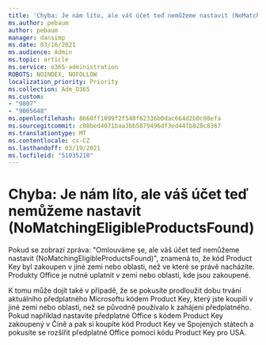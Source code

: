 ```yaml
---
title: 'Chyba: Je nám líto, ale váš účet teď nemůžeme nastavit (NoMatchingEligibleProductsFound)'
ms.author: pebaum
author: pebaum
manager: dansimp
ms.date: 03/16/2021
ms.audience: Admin
ms.topic: article
ms.service: o365-administration
ROBOTS: NOINDEX, NOFOLLOW
localization_priority: Priority
ms.collection: Adm_O365
ms.custom:
- "9807"
- "9005648"
ms.openlocfilehash: 8660ff1099f2f540f62336b0dac664d2b0c08efa
ms.sourcegitcommit: c08bed4071baa3bb5879496df3ed44fb828c8367
ms.translationtype: MT
ms.contentlocale: cs-CZ
ms.lasthandoff: 03/19/2021
ms.locfileid: "51035210"
---
```

# <a name="error-sorry-we-cant-set-up-your-account-right-now-nomatchingeligibleproductsfound"></a>Chyba: Je nám líto, ale váš účet teď nemůžeme nastavit (NoMatchingEligibleProductsFound)

Pokud se zobrazí zpráva: "Omlouváme se, ale váš účet teď nemůžeme nastavit (NoMatchingEligibleProductsFound)", znamená to, že kód Product Key byl zakoupen v jiné zemi nebo oblasti, než ve které se právě nacházíte. Produkty Office je nutné uplatnit v zemi nebo oblasti, kde jsou zakoupené.

K tomu může dojít také v případě, že se pokusíte prodloužit dobu trvání aktuálního předplatného Microsoftu kódem Product Key, který jste koupili v jiné zemi nebo oblasti, než se původně používalo k zahájení předplatného. Pokud například nastavíte předplatné Office s kódem Product Key zakoupený v Číně a pak si koupíte kód Product Key ve Spojených státech a pokusíte se rozšířit předplatné Office pomocí kódu Product Key pro USA.